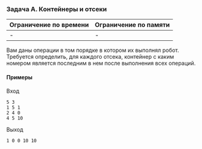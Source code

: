

### Задача A. Контейнеры и отсеки

| Ограничение по времени      | Ограничение по памяти         |
|:----------------------------|:------------------------------|
|-|-|

Вам даны операции в том порядке в котором их выполнял робот. Требуется определить, для каждого отсека, контейнер с каким номером является последним в нем после выполнения всех операций.










#### Примеры

Вход
```
5 3
1 5 1
2 4 0
4 5 10
```

Выход
```
1 0 0 10 10
```
